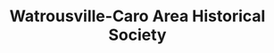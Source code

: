 ---
layout: repo
title: "Watrousville-Caro Area Historical Society"
id: 4393
permalink: repos/4393/
---